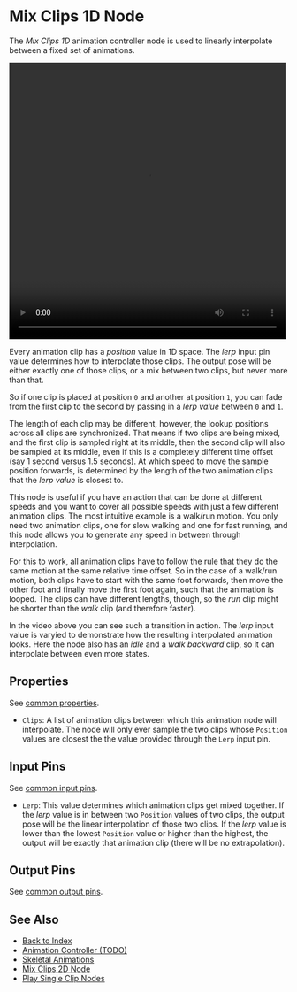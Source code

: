 # Mix Clips 1D Node

The *Mix Clips 1D* animation controller node is used to linearly interpolate between a fixed set of animations.

<video src="../../media/anim-mix1d.webm" width="500" height="500" autoplay loop></video>

Every animation clip has a *position* value in 1D space. The *lerp* input pin value determines how to interpolate those clips. The output pose will be either exactly one of those clips, or a mix between two clips, but never more than that.

So if one clip is placed at position `0` and another at position `1`, you can fade from the first clip to the second by passing in a *lerp value* between `0` and `1`.

The length of each clip may be different, however, the lookup positions across all clips are synchronized. That means if two clips are being mixed, and the first clip is sampled right at its middle, then the second clip will also be sampled at its middle, even if this is a completely different time offset (say 1 second versus 1.5 seconds). At which speed to move the sample position forwards, is determined by the length of the two animation clips that the *lerp value* is closest to.

This node is useful if you have an action that can be done at different speeds and you want to cover all possible speeds with just a few different animation clips. The most intuitive example is a walk/run motion. You only need two animation clips, one for slow walking and one for fast running, and this node allows you to generate any speed in between through interpolation.

For this to work, all animation clips have to follow the rule that they do the same motion at the same relative time offset. So in the case of a walk/run motion, both clips have to start with the same foot forwards, then move the other foot and finally move the first foot again, such that the animation is looped. The clips can have different lengths, though, so the *run* clip might be shorter than the *walk* clip (and therefore faster).

In the video above you can see such a transition in action. The *lerp* input value is varyied to demonstrate how the resulting interpolated animation looks. Here the node also has an *idle* and a *walk backward* clip, so it can interpolate between even more states.

## Properties

See [common properties](anim-nodes-playclip.md#common-properties).

* `Clips`: A list of animation clips between which this animation node will interpolate. The node will only ever sample the two clips whose `Position` values are closest the the value provided through the `Lerp` input pin.

## Input Pins

See [common input pins](anim-nodes-playclip.md#common-input-pins).

* `Lerp`: This value determines which animation clips get mixed together. If the *lerp* value is in between two `Position` values of two clips, the output pose will be the linear interpolation of those two clips. If the *lerp* value is lower than the lowest `Position` value or higher than the highest, the output will be exactly that animation clip (there will be no extrapolation).

## Output Pins

See [common output pins](anim-nodes-playclip.md#common-output-pins).

## See Also

* [Back to Index](../../../index.md)
* [Animation Controller (TODO)](animation-controller-overview.md)
* [Skeletal Animations](../skeletal-animation-overview.md)
* [Mix Clips 2D Node](anim-nodes-mix2d.md)
* [Play Single Clip Nodes](anim-nodes-playclip.md)
